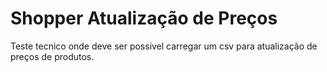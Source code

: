 # Shopper Atualização de Preços
Teste tecnico onde deve ser possivel carregar um csv para atualização de preços de produtos.

<!-- Sobre o projeto -->

<!-- iniciar projeto -->
